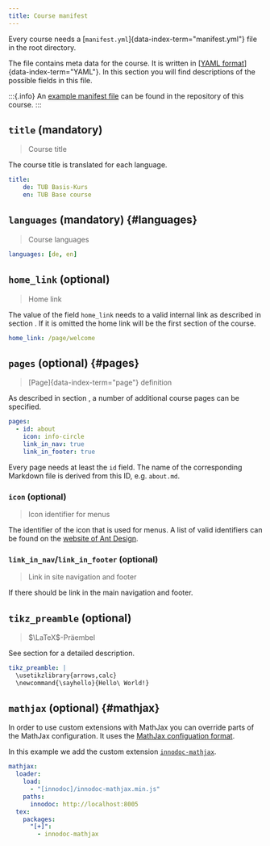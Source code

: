 ```yaml
---
title: Course manifest
---
```


Every course needs a [`manifest.yml`]{data-index-term="manifest.yml"} file in
the root directory.

The file contains meta data for the course. It is written in
[[YAML format](http://yaml.org/)]{data-index-term="YAML"}. In this section you
will find descriptions of the possible fields in this file.

:::{.info}
An
[example manifest file](https://gitlab.tu-berlin.de/innodoc/tub_base/blob/master/manifest.yml)
can be found in the repository of this course.
:::

## `title` (mandatory)

> Course title

The course title is translated for each language.

```yaml
title:
    de: TUB Basis-Kurs
    en: TUB Base course
```

## `languages` (mandatory) {#languages}

> Course languages

```yaml
languages: [de, en]
```

## `home_link` (optional)

> Home link

The value of the field `home_link` needs to a valid internal link as described
in section [](/section/02-elements/04-links/01-internal). If it is omitted the
home link will be the first section of the course.

```yaml
home_link: /page/welcome
```

## `pages` (optional) {#pages}

> [Page]{data-index-term="page"} definition

As described in section [](/section/01-project/01-folders#pages), a number of
additional course pages can be specified.

```yaml
pages:
  - id: about
    icon: info-circle
    link_in_nav: true
    link_in_footer: true
```

Every page needs at least the `id` field. The name of the corresponding
Markdown file is derived from this ID, e.g. `about.md`.

### `icon` (optional)

> Icon identifier for menus

The identifier of the icon that is used for menus. A list of valid identifiers
can be found on the
[website of Ant Design](https://ant.design/components/icon/).

### `link_in_nav`/`link_in_footer` (optional)

> Link in site navigation and footer

If there should be link in the main navigation and footer.

## `tikz_preamble` (optional)

> $\LaTeX$-Präembel

See section [](/section/02-elements/07-media/01-pgf-tikz#tikz_preamble) for a
detailed description.

```yaml
tikz_preamble: |
  \usetikzlibrary{arrows,calc}
  \newcommand{\sayhello}{Hello\ World!}
```

## `mathjax` (optional) {#mathjax}

In order to use custom extensions with MathJax you can override parts of the
MathJax configuration. It uses the
[MathJax configuation format](https://docs.mathjax.org/en/latest/options/index.html).

In this example we add the custom extension
[`innodoc-mathjax`](/section/02-elements/06-formulas#innodoc-mathjax).

```yaml
mathjax:
  loader:
    load:
      - "[innodoc]/innodoc-mathjax.min.js"
    paths:
      innodoc: http://localhost:8005
  tex:
    packages:
      "[+]":
        - innodoc-mathjax
```
